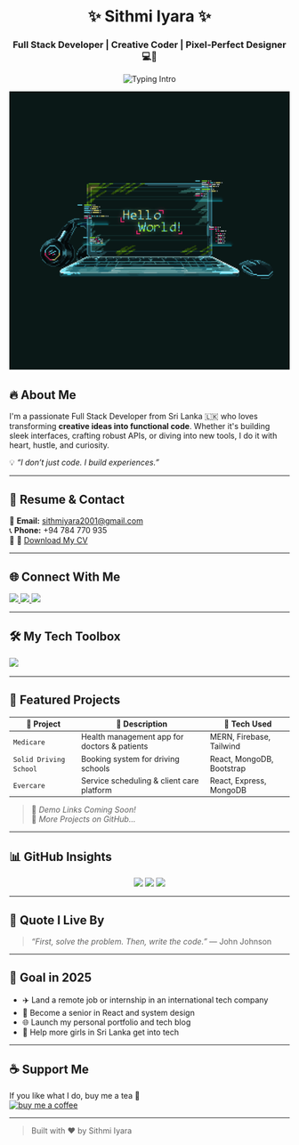 <h1 align="center">✨ Sithmi Iyara ✨</h1>
<h3 align="center">Full Stack Developer | Creative Coder | Pixel-Perfect Designer 💻🎨</h3>

<p align="center">
  <img src="https://readme-typing-svg.demolab.com?font=Fira+Code&weight=600&size=24&pause=1000&color=FF6EC7&center=true&vCenter=true&width=500&lines=Hi+I'm+Sithmi+Iyara+from+Sri+Lanka!;Passionate+about+Code%2C+Creativity.;Turning+Ideas+into+Reality+%F0%9F%94%A5" alt="Typing Intro" />
</p>


<p align="center">
  <img src="https://github.com/Iyaraaaaa/Iyaraaaaa/raw/main/7587df77ef521cf98057d0028ee983f1.gif" width="700" height=500" />
</p>



## 🔥 About Me

I'm a passionate Full Stack Developer from Sri Lanka 🇱🇰 who loves transforming **creative ideas into functional code**. Whether it's building sleek interfaces, crafting robust APIs, or diving into new tools, I do it with heart, hustle, and curiosity.  

💡 *“I don’t just code. I build experiences.”*

---

## 💼 Resume & Contact

📩 **Email:** [sithmiyara2001@gmail.com](mailto:sithmiyara2001@gmail.com)  
📞 **Phone:** +94 784 770 935  
📄 📄 [Download My CV](https://github.com/Iyaraaaaa/CV/raw/main/Iyara_Mobile%20App%20Developer.pdf)
<!-- Replace '#' with your real resume link -->

---

## 🌐 Connect With Me

<p>
  <a href="https://www.linkedin.com/in/sithmi-iyara-0b5837265/" target="_blank">
    <img src="https://img.shields.io/badge/LinkedIn-%230077B5?style=for-the-badge&logo=linkedin&logoColor=white" />
  </a>
  <a href="https://www.facebook.com/" target="_blank">
    <img src="https://img.shields.io/badge/Facebook-%231877F2?style=for-the-badge&logo=facebook&logoColor=white" />
  </a>
  <a href="https://youtube.com/@iyara6822" target="_blank">
    <img src="https://img.shields.io/badge/Youtube-%23FF0000?style=for-the-badge&logo=youtube&logoColor=white" />
  </a>
</p>

---

## 🛠️ My Tech Toolbox

<p>
  <img src="https://skillicons.dev/icons?i=react,js,ts,nodejs,mongodb,express,tailwind,html,css,py,java,mysql,git,firebase,vscode" />
</p>

---

## 🧩 Featured Projects

| 🚀 Project        | 📝 Description                                       | 🔧 Tech Used            |
|------------------|------------------------------------------------------|-------------------------|
| `Medicare`       | Health management app for doctors & patients         | MERN, Firebase, Tailwind |
| `Solid Driving School` | Booking system for driving schools               | React, MongoDB, Bootstrap |
| `Evercare`       | Service scheduling & client care platform            | React, Express, MongoDB |

> 🔗 *Demo Links Coming Soon!*  
> 🌱 *More Projects on GitHub...*

---

## 📊 GitHub Insights

<p align="center">
  <img src="https://github-readme-stats.vercel.app/api?username=Iyaraaaaa&show_icons=true&theme=tokyonight&count_private=true&hide=issues" />
  <img src="https://github-readme-streak-stats.herokuapp.com?user=Iyaraaaaa&theme=tokyonight" />
  <img src="https://github-readme-stats.vercel.app/api/top-langs/?username=Iyaraaaaa&layout=compact&theme=tokyonight" />
</p>

---

## 💬 Quote I Live By

> *“First, solve the problem. Then, write the code.”* — John Johnson

---

## 🎯 Goal in 2025

- ✈️ Land a remote job or internship in an international tech company  
- 🧠 Become a senior in React and system design  
- 🌐 Launch my personal portfolio and tech blog  
- 💖 Help more girls in Sri Lanka get into tech

---

## ☕ Support Me

If you like what I do, buy me a tea 🍵  
<a href="https://www.buymeacoffee.com/Thanks" target="_blank">
  <img src="https://cdn.buymeacoffee.com/buttons/v2/default-yellow.png" height="50" width="210" alt="buy me a coffee" />
</a>

---

> Built with ❤️ by Sithmi Iyara
